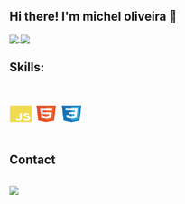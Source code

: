## Hi there! I'm michel oliveira 👋

<p align="left">
  <a href="https://github.com/anuraghazra/github-readme-stats">
    <img height="150em"
      align="center"
      src="https://github-readme-stats.vercel.app/api/top-langs/?username=oliveiring&layout=compact"
    />
  </a>
  <a href="https://github.com/anuraghazra/github-readme-stats">
    <img height="150em"
      align="center"
      src="https://github-readme-stats.vercel.app/api?username=oliveiring&count_private=true&show_icons=true&custom_title=Github%20Status&hide=issues"
    />
  </a>
</p>
 <h2>Skills:<h2/>
<div style="display: inline_block"><br>
  <img align="center" alt="Rafa-Js" height="30" width="40" src="https://raw.githubusercontent.com/devicons/devicon/master/icons/javascript/javascript-plain.svg">
  <img align="center" alt="Rafa-HTML" height="30" width="40" src="https://raw.githubusercontent.com/devicons/devicon/master/icons/html5/html5-original.svg">
  <img align="center" alt="Rafa-CSS" height="30" width="40" src="https://raw.githubusercontent.com/devicons/devicon/master/icons/css3/css3-original.svg">
</div>
<br>
<h2>Contact<h2/>
<div> 
  <a href="https://www.linkedin.com/in/michel-oliveira-8884b6129/" target="_blank"><img src="https://img.shields.io/badge/-LinkedIn-%230077B5?style=for-the-badge&logo=linkedin&logoColor=white" target="_blank"></a> 
 
 
</div>
<!--
**oliveiring/oliveiring** is a ✨ _special_ ✨ repository because its `README.md` (this file) appears on your GitHub profile.

Here are some ideas to get you started:

- 🔭 I’m currently working on ...
- 🌱 I’m currently learning ...
- 👯 I’m looking to collaborate on ...
- 🤔 I’m looking for help with ...
- 💬 Ask me about ...
- 📫 How to reach me: ...
- 😄 Pronouns: ...
- ⚡ Fun fact: ...
-->
